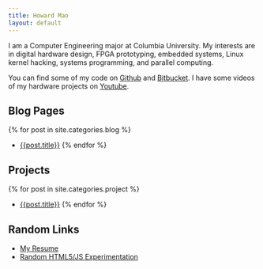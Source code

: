 ```yaml
---
title: Howard Mao
layout: default
---
```


I am a Computer Engineering major at Columbia University. 
My interests are in digital hardware design, FPGA prototyping, embedded
systems, Linux kernel hacking, systems programming, and parallel computing.

You can find some of my code on [Github](https://github.com/zhemao) 
and [Bitbucket](https://bitbucket.org/zhemao). I have some videos of my
hardware projects on [Youtube](http://www.youtube.com/zhemaoce).

## Blog Pages
{% for post in site.categories.blog %}
* [{{post.title}}]({{post.url}})
{% endfor %}

## Projects
{% for post in site.categories.project %}
* [{{post.title}}]({{post.url}})
{% endfor %}

## Random Links

* [My Resume](https://bitbucket.org/zhemao/resume/downloads/resume.pdf)
* [Random HTML5/JS Experimentation](html5/)
